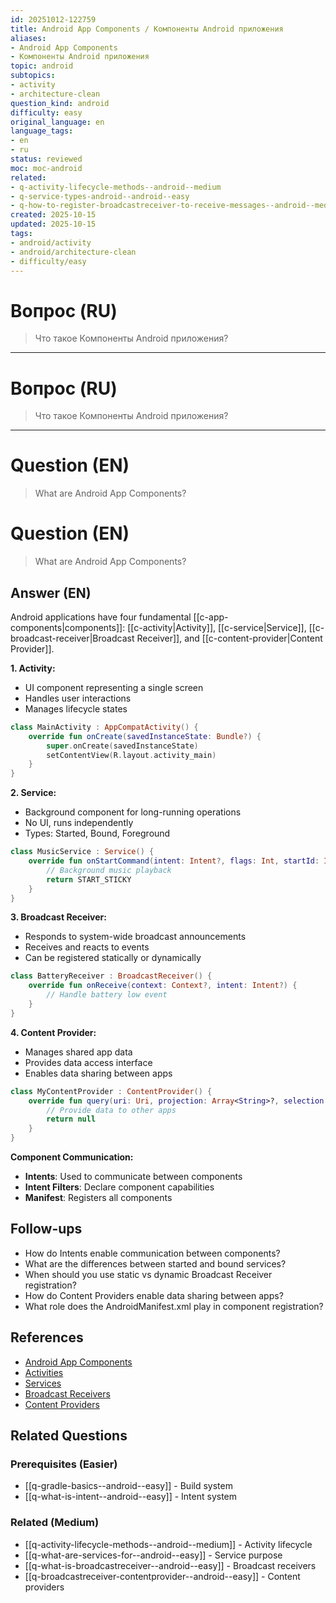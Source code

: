 ```yaml
---
id: 20251012-122759
title: Android App Components / Компоненты Android приложения
aliases:
- Android App Components
- Компоненты Android приложения
topic: android
subtopics:
- activity
- architecture-clean
question_kind: android
difficulty: easy
original_language: en
language_tags:
- en
- ru
status: reviewed
moc: moc-android
related:
- q-activity-lifecycle-methods--android--medium
- q-service-types-android--android--easy
- q-how-to-register-broadcastreceiver-to-receive-messages--android--medium
created: 2025-10-15
updated: 2025-10-15
tags:
- android/activity
- android/architecture-clean
- difficulty/easy
---
```


# Вопрос (RU)
> Что такое Компоненты Android приложения?

---

# Вопрос (RU)
> Что такое Компоненты Android приложения?

---

# Question (EN)
> What are Android App Components?

# Question (EN)
> What are Android App Components?

## Answer (EN)
Android applications have four fundamental [[c-app-components|components]]: [[c-activity|Activity]], [[c-service|Service]], [[c-broadcast-receiver|Broadcast Receiver]], and [[c-content-provider|Content Provider]].

**1. Activity:**
- UI component representing a single screen
- Handles user interactions
- Manages lifecycle states

```kotlin
class MainActivity : AppCompatActivity() {
    override fun onCreate(savedInstanceState: Bundle?) {
        super.onCreate(savedInstanceState)
        setContentView(R.layout.activity_main)
    }
}
```

**2. Service:**
- Background component for long-running operations
- No UI, runs independently
- Types: Started, Bound, Foreground

```kotlin
class MusicService : Service() {
    override fun onStartCommand(intent: Intent?, flags: Int, startId: Int): Int {
        // Background music playback
        return START_STICKY
    }
}
```

**3. Broadcast Receiver:**
- Responds to system-wide broadcast announcements
- Receives and reacts to events
- Can be registered statically or dynamically

```kotlin
class BatteryReceiver : BroadcastReceiver() {
    override fun onReceive(context: Context?, intent: Intent?) {
        // Handle battery low event
    }
}
```

**4. Content Provider:**
- Manages shared app data
- Provides data access interface
- Enables data sharing between apps

```kotlin
class MyContentProvider : ContentProvider() {
    override fun query(uri: Uri, projection: Array<String>?, selection: String?, selectionArgs: Array<String>?, sortOrder: String?): Cursor? {
        // Provide data to other apps
        return null
    }
}
```

**Component Communication:**
- **Intents**: Used to communicate between components
- **Intent Filters**: Declare component capabilities
- **Manifest**: Registers all components

## Follow-ups

- How do Intents enable communication between components?
- What are the differences between started and bound services?
- When should you use static vs dynamic Broadcast Receiver registration?
- How do Content Providers enable data sharing between apps?
- What role does the AndroidManifest.xml play in component registration?

## References

- [Android App Components](https://developer.android.com/guide/components/fundamentals)
- [Activities](https://developer.android.com/guide/components/activities/intro-activities)
- [Services](https://developer.android.com/guide/components/services)
- [Broadcast Receivers](https://developer.android.com/guide/components/broadcasts)
- [Content Providers](https://developer.android.com/guide/topics/providers/content-providers)

## Related Questions

### Prerequisites (Easier)
- [[q-gradle-basics--android--easy]] - Build system
- [[q-what-is-intent--android--easy]] - Intent system

### Related (Medium)
- [[q-activity-lifecycle-methods--android--medium]] - Activity lifecycle
- [[q-what-are-services-for--android--easy]] - Service purpose
- [[q-what-is-broadcastreceiver--android--easy]] - Broadcast receivers
- [[q-broadcastreceiver-contentprovider--android--easy]] - Content providers